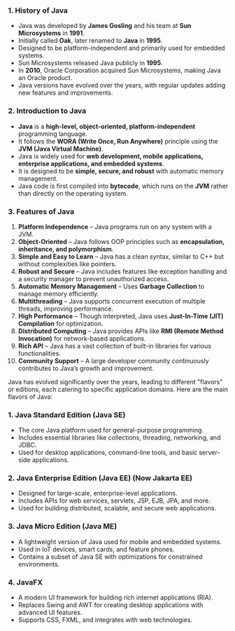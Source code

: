 

### 1. History of Java
- Java was developed by **James Gosling** and his team at **Sun Microsystems** in **1991**.
- Initially called **Oak**, later renamed to **Java** in **1995**.
- Designed to be platform-independent and primarily used for embedded systems.
- Sun Microsystems released Java publicly in **1995**.
- In **2010**, Oracle Corporation acquired Sun Microsystems, making Java an Oracle product.
- Java versions have evolved over the years, with regular updates adding new features and improvements.

### 2. Introduction to Java
- **Java** is a **high-level, object-oriented, platform-independent** programming language.
- It follows the **WORA (Write Once, Run Anywhere)** principle using the **JVM (Java Virtual Machine)**.
- Java is widely used for **web development, mobile applications, enterprise applications, and embedded systems**.
- It is designed to be **simple, secure, and robust** with automatic memory management.
- Java code is first compiled into **bytecode**, which runs on the **JVM** rather than directly on the operating system.

### 3. Features of Java
1. **Platform Independence** – Java programs run on any system with a JVM.
2. **Object-Oriented** – Java follows OOP principles such as **encapsulation, inheritance, and polymorphism**.
3. **Simple and Easy to Learn** – Java has a clean syntax, similar to C++ but without complexities like pointers.
4. **Robust and Secure** – Java includes features like exception handling and a security manager to prevent unauthorized access.
5. **Automatic Memory Management** – Uses **Garbage Collection** to manage memory efficiently.
6. **Multithreading** – Java supports concurrent execution of multiple threads, improving performance.
7. **High Performance** – Though interpreted, Java uses **Just-In-Time (JIT) Compilation** for optimization.
8. **Distributed Computing** – Java provides APIs like **RMI (Remote Method Invocation)** for network-based applications.
9. **Rich API** – Java has a vast collection of built-in libraries for various functionalities.
10. **Community Support** – A large developer community continuously contributes to Java’s growth and improvement.




Java has evolved significantly over the years, leading to different "flavors" or editions, each catering to specific application domains. Here are the main flavors of Java:  

### 1. **Java Standard Edition (Java SE)**
   - The core Java platform used for general-purpose programming.  
   - Includes essential libraries like collections, threading, networking, and JDBC.  
   - Used for desktop applications, command-line tools, and basic server-side applications.  

### 2. **Java Enterprise Edition (Java EE) (Now Jakarta EE)**
   - Designed for large-scale, enterprise-level applications.  
   - Includes APIs for web services, servlets, JSP, EJB, JPA, and more.  
   - Used for building distributed, scalable, and secure web applications.  

### 3. **Java Micro Edition (Java ME)**
   - A lightweight version of Java used for mobile and embedded systems.  
   - Used in IoT devices, smart cards, and feature phones.  
   - Contains a subset of Java SE with optimizations for constrained environments.  

### 4. **JavaFX**
   - A modern UI framework for building rich internet applications (RIA).  
   - Replaces Swing and AWT for creating desktop applications with advanced UI features.  
   - Supports CSS, FXML, and integrates with web technologies.  




